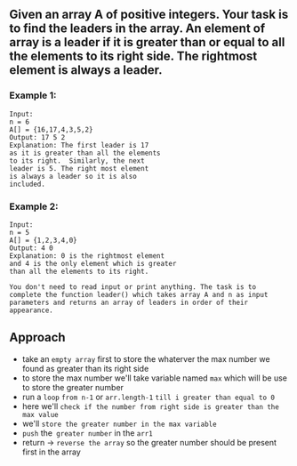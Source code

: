 ## Given an array A of positive integers. Your task is to find the leaders in the array. An element of array is a leader if it is greater than or equal to all the elements to its right side. The rightmost element is always a leader.

### Example 1:

```
Input:
n = 6
A[] = {16,17,4,3,5,2}
Output: 17 5 2
Explanation: The first leader is 17
as it is greater than all the elements
to its right.  Similarly, the next
leader is 5. The right most element
is always a leader so it is also
included.
```

### Example 2:

```
Input:
n = 5
A[] = {1,2,3,4,0}
Output: 4 0
Explanation: 0 is the rightmost element
and 4 is the only element which is greater
than all the elements to its right.
```

```
You don't need to read input or print anything. The task is to complete the function leader() which takes array A and n as input parameters and returns an array of leaders in order of their appearance.
```

## Approach

- take an `empty array` first to store the whaterver the max number we found as greater than its right side
- to store the max number we'll take variable named `max` which will be use to store the greater number
- run a `loop` `from n-1` or `arr.length-1` `till i greater than equal to 0`
- here we'll `check if the number from right side is greater than the max value`
- we'll `store the greater number in the max variable`
- `push` the` greater number` in the `arr1`
- return -> `reverse the array` so the greater number should be present first in the array
